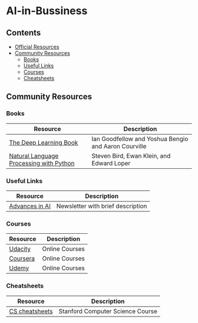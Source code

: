 # AI-in-Bussiness

## Contents

- [Official Resources](#official-resources)
- [Community Resources](#community-resources)
  - [Books](#books)
  - [Useful Links](#useful-links)
  - [Courses](#courses)
  - [Cheatsheets](#cheatsheets)

## Community Resources

### Books

| Resource | Description |
| --- | --- |
| [The Deep Learning Book](https://www.deeplearningbook.org/) |  Ian Goodfellow and Yoshua Bengio and Aaron Courville |
| [Natural Language Processing with Python](http://www.nltk.org/book/) |  Steven Bird, Ewan Klein, and Edward Loper |


### Useful Links

| Resource | Description | 
| --- | --- |
| [Advances in AI](https://thesequence.substack.com/) |  Newsletter with brief description | 

### Courses


| Resource | Description | 
| --- | --- | 
| [Udacity](https://www.udacity.com) |  Online Courses | 
| [Coursera](https://www.coursera.org) |  Online Courses | 
| [Udemy](http://www.udemy.com) |  Online Courses | 

### Cheatsheets

| Resource | Description |
| --- | --- | 
| [CS cheatsheets](https://stanford.edu/~shervine/teaching/cs-229) |  Stanford Computer Science Course | 
